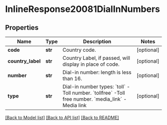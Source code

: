# InlineResponse20081DialInNumbers

## Properties
Name | Type | Description | Notes
------------ | ------------- | ------------- | -------------
**code** | **str** | Country code. | [optional] 
**country_label** | **str** | Country Label, if passed, will display in place of code. | [optional] 
**number** | **str** | Dial-in number: length is less than 16. | [optional] 
**type** | **str** | Dial-in number types:    &#x60;toll&#x60; - Toll number.    &#x60;tollfree&#x60; -Toll free number.     &#x60;media_link&#x60; - Media link | [optional] 

[[Back to Model list]](../README.md#documentation-for-models) [[Back to API list]](../README.md#documentation-for-api-endpoints) [[Back to README]](../README.md)

